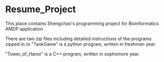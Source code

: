 # Resume_Project
This place contains Shengchao's programming project for Bioinformatics AMDP application.

There are two zip files including detailed instructions of the programs zipped in.\n
"TankGame" is a python program, written in freshman year. 

"Tower_of_Hanoi" is a C++ program, written in sophomore year.
